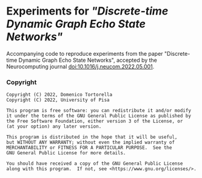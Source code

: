 # Experiments for *"Discrete-time Dynamic Graph Echo State Networks"*

Accompanying code to reproduce experiments from the paper "Discrete-time Dynamic Graph Echo State Networks", accepted by the Neurocomputing journal [doi:10.1016/j.neucom.2022.05.001](https://doi.org/10.1016/j.neucom.2022.05.001).

### Copyright

```
Copyright (C) 2022, Domenico Tortorella
Copyright (C) 2022, University of Pisa

This program is free software: you can redistribute it and/or modify
it under the terms of the GNU General Public License as published by
the Free Software Foundation, either version 3 of the License, or
(at your option) any later version.

This program is distributed in the hope that it will be useful,
but WITHOUT ANY WARRANTY; without even the implied warranty of
MERCHANTABILITY or FITNESS FOR A PARTICULAR PURPOSE.  See the
GNU General Public License for more details.

You should have received a copy of the GNU General Public License
along with this program.  If not, see <https://www.gnu.org/licenses/>.
```
